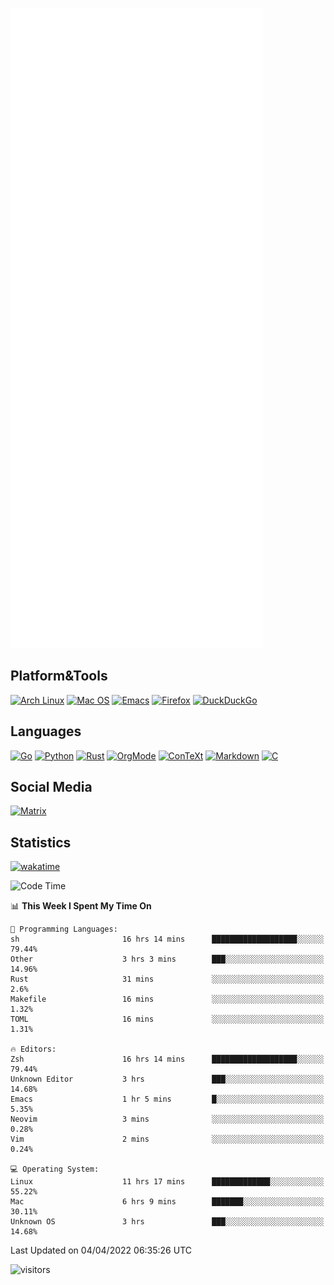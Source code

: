 ![Metrics](https://github.com/SteamedFish/SteamedFish/blob/master/github-metrics.svg)

## Platform&Tools

[![Arch Linux](https://img.shields.io/badge/ArchLinux-1793D1?logo=arch-linux&logoColor=fff&style=flat-square)](https://archlinux.org/)
[![Mac OS](https://img.shields.io/badge/MacOS-000000?style=flat-square&logo=macos&logoColor=F0F0F0)](https://www.apple.com/macos/)
[![Emacs](https://img.shields.io/badge/Emacs-%237F5AB6.svg?&style=flat-square&logo=gnu-emacs&logoColor=white)](https://www.gnu.org/software/emacs/)
[![Firefox](https://img.shields.io/badge/Firefox-FF7139?style=flat-square&logo=Firefox-Browser&logoColor=white)](https://firefox.com/)
[![DuckDuckGo](https://img.shields.io/badge/DuckDuckGo-DE5833?style=flat-square&logo=DuckDuckGo&logoColor=white)](https://duckduckgo.com/)

## Languages

[![Go](https://img.shields.io/badge/Golang-%2300ADD8.svg?style=flat-square&logo=go&logoColor=white)](https://golang.org/)
[![Python](https://img.shields.io/badge/Python-3670A0?style=flat-square&logo=python&logoColor=ffdd54)](https://www.python.org/)
[![Rust](https://img.shields.io/badge/Rust-%23000000.svg?style=flat-square&logo=rust&logoColor=white)](https://www.rust-lang.org/)
[![OrgMode](https://img.shields.io/badge/OrgMode-%23000000.svg?style=flat-square&logo=org&logoColor=white)](https://orgmode.org/)
[![ConTeXt](https://img.shields.io/badge/ConTeXt-%23008080.svg?style=flat-square&logo=latex&logoColor=white)](https://contextgarden.net/)
[![Markdown](https://img.shields.io/badge/MarkDown-%23000000.svg?style=flat-square&logo=markdown&logoColor=white)](https://daringfireball.net/projects/markdown/)
[![C](https://img.shields.io/badge/C-%2300599C.svg?style=flat-square&logo=c&logoColor=white)](https://www.iso.org/standard/74528.html)

## Social Media

[![Matrix](https://img.shields.io/badge/SteamedFish-2CA5E0?style=social&logo=matrix&logoColor=black)](https://matrix.to/#/@i:steamedfish.org)

## Statistics
[![wakatime](https://wakatime.com/badge/user/168280d6-fcf2-4b4f-ad3a-dc4612f35b38.svg)](https://wakatime.com/@168280d6-fcf2-4b4f-ad3a-dc4612f35b38)

<!--START_SECTION:waka-->
![Code Time](http://img.shields.io/badge/Code%20Time-1%2C725%20hrs%2023%20mins-blue)

📊 **This Week I Spent My Time On** 

```text
💬 Programming Languages: 
sh                       16 hrs 14 mins      ███████████████████░░░░░░   79.44% 
Other                    3 hrs 3 mins        ███░░░░░░░░░░░░░░░░░░░░░░   14.96% 
Rust                     31 mins             ░░░░░░░░░░░░░░░░░░░░░░░░░   2.6% 
Makefile                 16 mins             ░░░░░░░░░░░░░░░░░░░░░░░░░   1.32% 
TOML                     16 mins             ░░░░░░░░░░░░░░░░░░░░░░░░░   1.31%

🔥 Editors: 
Zsh                      16 hrs 14 mins      ███████████████████░░░░░░   79.44% 
Unknown Editor           3 hrs               ███░░░░░░░░░░░░░░░░░░░░░░   14.68% 
Emacs                    1 hr 5 mins         █░░░░░░░░░░░░░░░░░░░░░░░░   5.35% 
Neovim                   3 mins              ░░░░░░░░░░░░░░░░░░░░░░░░░   0.28% 
Vim                      2 mins              ░░░░░░░░░░░░░░░░░░░░░░░░░   0.24%

💻 Operating System: 
Linux                    11 hrs 17 mins      █████████████░░░░░░░░░░░░   55.22% 
Mac                      6 hrs 9 mins        ███████░░░░░░░░░░░░░░░░░░   30.11% 
Unknown OS               3 hrs               ███░░░░░░░░░░░░░░░░░░░░░░   14.68%

```


 Last Updated on 04/04/2022 06:35:26 UTC
<!--END_SECTION:waka-->

![visitors](https://visitor-badge.laobi.icu/badge?page_id=SteamedFish.SteamedFish)
